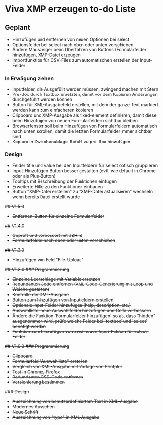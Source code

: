 # Viva XMP erzeugen to-do Liste

## Geplant
* Hinzufügen und entfernen von neuen Optionen bei select
* Optionsfelder bei select nach oben oder unten verschieben
* Ändere Mauszeiger beim Überfahren von Buttons (Formularfelder hinzufügen, XMP-Datei erzeugen)
* Importfunktion für CSV-Files zum automatischen erstellen der Input-Felder

### In Erwägung ziehen
* Inputfelder, die Ausgefüllt werden müssen, zwingend machen mit Stern
* Pre-Box durch Textbox ersetzten, damit vor dem Kopieren Änderungen durchgeführt werden können
* Button für XML-Ausgabefeld erstellen, mit dem der ganze Text markiert werden kann zum einfacheren kopieren
* Clipboard und XMP-Ausgabe als fixed-element definieren, damit diese beim Hinzufügen von neuen Formularfeldern sichtbar bleiben
* Browserfenster soll beim Hinzufügen von Formularfeldern automatisch nach unten scrollen, damit die letzten Formularfelder immer sichtbar sind
* Kopiere in Zwischenablage-Befehl zu pre-Box hinzufügen

### Design
* Felder title und value bei den Inputfeldern für select optisch gruppieren
* Input-Hinzufügen Button besser gestalten (evtl. wie default in Chrome oder als Plus-Button)
* Tooltips mit Beschreibung der Funktionen einfügen
* Erweiterte Hilfe zu den Funktionen einbauen
* Button "XMP-Datei erstellen" zu "XMP-Datei aktualisieren" wechseln wenn bereits Datei erstellt wurde

<del>## V1.5.0
* <del>Entfernen-Button für einzelne Formularfelder

<del>## V1.4.0
* <del>Geprüft und verbessert mit JSHint
* <del>Formularfelder nach oben oder unten verschieben

<del>## V1.3.0
* <del>Hinzufügen von Feld "File-Upload"

<del>## V1.2.0
<del>### Programmierung
* <del>Einzelne Leerschläge mit Variable ersetzen
* <del>Redundanten Code entfernen (XML-Code-Generierung mit Loop und Weiche gestalten)
* <del>Kontrolle der XML-Ausgabe
* <del>Button zum hinzufügen von Inputfeldern erstellen
* <del>Optionale input-Felder hinzufügen (help, description, etc.)
* <del>Auswahlliste: neue Auswahlfelder hinzufügen und Code verbessern
* <del>Ändere die Funktion 'Formularfelder hinzufügen' so ab, dass "hidden" ausgenommen wird, prüfe welche Felder bei  'textbox' und 'select' benötigt werden
* <del>Funktion zum hinzufügen von zwei neuen Input-Feldern für select-Felder

<del>## V1.0.0
<del>### Programmierung
* <del>Clipboard
* <del>Formularfeld "Auswahlliste" erstellen
* <del>Vergleich von XML-Ausgabe mit Vorlage von Printplus
* <del>Test in Chrome, Firefox
* <del>Redundanten CSS-Code entfernen
* <del> Versionierung bestimmen

<del>### Design
* <del> Auszeichnung von benutzerdefiniertem Text in XML-Ausgabe
* <del>Modernes Aussehen
* <del>Neue Schrift
* <del>Auszeichnung von "type" in XML-Ausgabe
